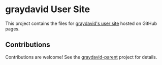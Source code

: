 # graydavid User Site

This project contains the files for [graydavid's user site](https://graydavid.github.io) hosted on GitHub pages.

## Contributions

Contributions are welcome! See the [graydavid-parent](https://github.com/graydavid/graydavid-parent) project for details.